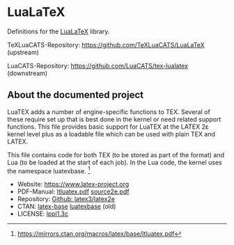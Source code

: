# LuaLaTeX

Definitions for the [LuaLaTeX](https://www.latex-project.org) library.

TeXLuaCATS-Repository: https://github.com/TeXLuaCATS/LuaLaTeX (upstream)

LuaCATS-Repository: https://github.com/LuaCATS/tex-lualatex (downstream)

## About the documented project

LuaTEX adds a number of engine-specific functions to TEX. Several of
these require set up that is best done in the kernel or need related
support functions. This file provides basic support for LuaTEX at the
LATEX 2ε kernel level plus as a loadable file which can be used with
plain TEX and LATEX.

This file contains code for both TEX (to be stored as part of the
format) and Lua (to be loaded at the start of each job). In the Lua
code, the kernel uses the namespace luatexbase.
[^manual]

[^manual]: https://mirrors.ctan.org/macros/latex/base/ltluatex.pdf

* Website: https://www.latex-project.org
* PDF-Manual: [ltluatex.pdf](https://mirrors.ctan.org/macros/latex/base/ltluatex.pdf) [source2e.pdf](https://ftp.gwdg.de/pub/ctan/macros/latex/base/source2e.pdf)
* Repository: [Github: latex3/latex2e](https://github.com/latex3/latex2e/blob/develop/base/ltluatex.dtx)
* CTAN: [latex-base](https://www.ctan.org/pkg/latex-base) [luatexbase](https://www.ctan.org/pkg/luatexbase) (old)
* LICENSE: [lppl1.3c](https://github.com/latex3/latex2e/blob/develop/LICENSE)
